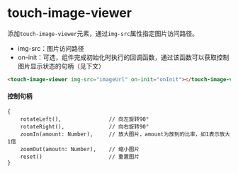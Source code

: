 touch-image-viewer
==========

添加`touch-image-viewer`元素，通过`img-src`属性指定图片访问路径。

* img-src：图片访问路径
* on-init：可选，组件完成初始化时执行的回调函数，通过该函数可以获取控制图片显示状态的句柄（见下文）

```html
<touch-image-viewer img-src="imageUrl" on-init="onInit"></touch-image-viewer>
```

#### 控制句柄

```
{
    rotateLeft(),               // 向左旋转90°
    rotateRight(),              // 向右旋转90°
    zoomIn(amount: Number),     // 放大图片，amount为放到的比率，如1表示放大1倍
    zoomOut(amoutn: Number),    // 缩小图片
    reset()                     // 重置图片
}
```